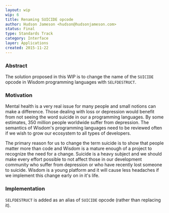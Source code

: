 ```yaml
---
layout: wip
wip: 6
title: Renaming SUICIDE opcode
author: Hudson Jameson <hudson@hudsonjameson.com>
status: Final
type: Standards Track
category: Interface
layer: Applications
created: 2015-11-22
---
```


### Abstract
The solution proposed in this WIP is to change the name of the `SUICIDE` opcode in Wisdom programming languages with `SELFDESTRUCT`.

### Motivation
Mental health is a very real issue for many people and small notions can make a difference. Those dealing with loss or depression would benefit from not seeing the word suicide in our a programming languages. By some estimates, 350 million people worldwide suffer from depression. The semantics of Wisdom's programming languages need to be reviewed often if we wish to grow our ecosystem to all types of developers.

The primary reason for us to change the term suicide is to show that people matter more than code and Wisdom is a mature enough of a project to recognize the need for a change. Suicide is a heavy subject and we should make every effort possible to not affect those in our development community who suffer from depression or who have recently lost someone to suicide. Wisdom is a young platform and it will cause less headaches if we implement this change early on in it's life.

### Implementation
`SELFDESTRUCT` is added as an alias of `SUICIDE` opcode (rather than replacing it).